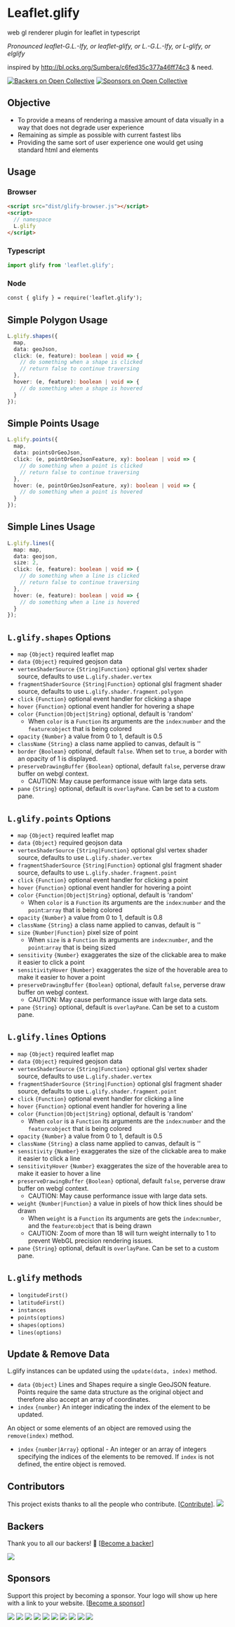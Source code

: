 # Leaflet.glify
web gl renderer plugin for leaflet in typescript

_Pronounced leaflet-G.L.-Ify, or leaflet-glify, or L.-G.L.-Ify, or L-glify, or elglify_

inspired by http://bl.ocks.org/Sumbera/c6fed35c377a46ff74c3 & need.

[![Backers on Open Collective](https://opencollective.com/leafletglify/backers/badge.svg)](#backers) [![Sponsors on Open Collective](https://opencollective.com/leafletglify/sponsors/badge.svg)](#sponsors)

## Objective
* To provide a means of rendering a massive amount of data visually in a way that does not degrade user experience
* Remaining as simple as possible with current fastest libs
* Providing the same sort of user experience one would get using standard html and elements

## Usage
### Browser
```html
<script src="dist/glify-browser.js"></script>
<script>
  // namespace
  L.glify
</script>
```
### Typescript
```ts
import glify from 'leaflet.glify';
```
### Node
```html
const { glify } = require('leaflet.glify');
```

## Simple Polygon Usage
```ts
L.glify.shapes({
  map,
  data: geoJson,
  click: (e, feature): boolean | void => {
    // do something when a shape is clicked
    // return false to continue traversing
  },
  hover: (e, feature): boolean | void => {
    // do something when a shape is hovered
  }
});
```

## Simple Points Usage
```ts
L.glify.points({
  map,
  data: pointsOrGeoJson,
  click: (e, pointOrGeoJsonFeature, xy): boolean | void => {
    // do something when a point is clicked
    // return false to continue traversing
  },
  hover: (e, pointOrGeoJsonFeature, xy): boolean | void => {
    // do something when a point is hovered
  }
});
```

## Simple Lines Usage
```ts
L.glify.lines({
  map: map,
  data: geojson,
  size: 2,
  click: (e, feature): boolean | void => {
    // do something when a line is clicked
    // return false to continue traversing
  },
  hover: (e, feature): boolean | void => {
    // do something when a line is hovered
  }
});
```

## `L.glify.shapes` Options
* `map` `{Object}` required leaflet map
* `data` `{Object}` required geojson data
* `vertexShaderSource` `{String|Function}` optional glsl vertex shader source, defaults to use `L.glify.shader.vertex`
* `fragmentShaderSource` `{String|Function}` optional glsl fragment shader source, defaults to use `L.glify.shader.fragment.polygon`
* `click` `{Function}` optional event handler for clicking a shape
* `hover` `{Function}` optional event handler for hovering a shape
* `color` `{Function|Object|String}` optional, default is 'random'
  * When `color` is a `Function` its arguments are the `index`:`number` and the `feature`:`object` that is being colored
* `opacity` `{Number}` a value from 0 to 1, default is 0.5
* `className` `{String}` a class name applied to canvas, default is ''
* `border` `{Boolean}` optional, default `false`. When set to `true`, a border with an opacity of 1 is displayed.
* `preserveDrawingBuffer` `{Boolean}` optional, default `false`, perverse draw buffer on webgl context.
  * CAUTION: May cause performance issue with large data sets.
* `pane` `{String}` optional, default is `overlayPane`. Can be set to a custom pane.

## `L.glify.points` Options
* `map` `{Object}` required leaflet map
* `data` `{Object}` required geojson data
* `vertexShaderSource` `{String|Function}` optional glsl vertex shader source, defaults to use `L.glify.shader.vertex`
* `fragmentShaderSource` `{String|Function}` optional glsl fragment shader source, defaults to use `L.glify.shader.fragment.point`
* `click` `{Function}` optional event handler for clicking a point
* `hover` `{Function}` optional event handler for hovering a point
* `color` `{Function|Object|String}` optional, default is 'random'
  * When `color` is a `Function` its arguments are the `index`:`number` and the `point`:`array` that is being colored 
* `opacity` `{Number}` a value from 0 to 1, default is 0.8
* `className` `{String}` a class name applied to canvas, default is ''
* `size` `{Number|Function}` pixel size of point
  * When `size` is a `Function` its arguments are `index`:`number`, and the `point`:`array` that is being sized
* `sensitivity` `{Number}` exaggerates the size of the clickable area to make it easier to click a point
* `sensitivityHover` `{Number}` exaggerates the size of the hoverable area to make it easier to hover a point
* `preserveDrawingBuffer` `{Boolean}` optional, default `false`, perverse draw buffer on webgl context.
  * CAUTION: May cause performance issue with large data sets.
* `pane` `{String}` optional, default is `overlayPane`. Can be set to a custom pane.

## `L.glify.lines` Options
* `map` `{Object}` required leaflet map
* `data` `{Object}` required geojson data
* `vertexShaderSource` `{String|Function}` optional glsl vertex shader source, defaults to use `L.glify.shader.vertex`
* `fragmentShaderSource` `{String|Function}` optional glsl fragment shader source, defaults to use `L.glify.shader.fragment.point`
* `click` `{Function}` optional event handler for clicking a line
* `hover` `{Function}` optional event handler for hovering a line
* `color` `{Function|Object|String}` optional, default is 'random'
  * When `color` is a `Function` its arguments are the `index`:`number` and the `feature`:`object` that is being colored 
* `opacity` `{Number}` a value from 0 to 1, default is 0.5
* `className` `{String}` a class name applied to canvas, default is ''
* `sensitivity` `{Number}` exaggerates the size of the clickable area to make it easier to click a line
* `sensitivityHover` `{Number}` exaggerates the size of the hoverable area to make it easier to hover a line
* `preserveDrawingBuffer` `{Boolean}` optional, default `false`, perverse draw buffer on webgl context.
  * CAUTION: May cause performance issue with large data sets. 
* `weight` `{Number|Function}` a value in pixels of how thick lines should be drawn
  * When `weight` is a `Function` its arguments are gets the `index`:`number`, and the `feature`:`object` that is being drawn
  * CAUTION: Zoom of more than 18 will turn weight internally to 1 to prevent WebGL precision rendering issues.
* `pane` `{String}` optional, default is `overlayPane`. Can be set to a custom pane.

## `L.glify` methods
* `longitudeFirst()`
* `latitudeFirst()`
* `instances`
* `points(options)`
* `shapes(options)`
* `lines(options)`

## Update & Remove Data
L.glify instances can be updated using the `update(data, index)` method.
* `data` `{Object}` Lines and Shapes require a single GeoJSON feature. Points require the same data structure as the original object and therefore also accept an array of coordinates.
* `index` `{number}` An integer indicating the index of the element to be updated.

An object or some elements of an object are removed using the `remove(index)` method.
* `index` `{number|Array}` optional - An integer or an array of integers specifying the indices of the elements to be removed.
  If `index` is not defined, the entire object is removed.

## Contributors

This project exists thanks to all the people who contribute. [[Contribute](CONTRIBUTING.md)].
<a href="https://github.com/robertleeplummerjr/Leaflet.glify/graphs/contributors"><img src="https://opencollective.com/leafletglify/contributors.svg?width=890&button=false" /></a>

## Backers

Thank you to all our backers! 🙏 [[Become a backer](https://opencollective.com/leafletglify#backer)]

<a href="https://opencollective.com/leafletglify#backers" target="_blank"><img src="https://opencollective.com/leafletglify/backers.svg?width=890"></a>

## Sponsors

Support this project by becoming a sponsor. Your logo will show up here with a link to your website. [[Become a sponsor](https://opencollective.com/leafletglify#sponsor)]

<a href="https://opencollective.com/leafletglify/sponsor/0/website" target="_blank"><img src="https://opencollective.com/leafletglify/sponsor/0/avatar.svg"></a>
<a href="https://opencollective.com/leafletglify/sponsor/1/website" target="_blank"><img src="https://opencollective.com/leafletglify/sponsor/1/avatar.svg"></a>
<a href="https://opencollective.com/leafletglify/sponsor/2/website" target="_blank"><img src="https://opencollective.com/leafletglify/sponsor/2/avatar.svg"></a>
<a href="https://opencollective.com/leafletglify/sponsor/3/website" target="_blank"><img src="https://opencollective.com/leafletglify/sponsor/3/avatar.svg"></a>
<a href="https://opencollective.com/leafletglify/sponsor/4/website" target="_blank"><img src="https://opencollective.com/leafletglify/sponsor/4/avatar.svg"></a>
<a href="https://opencollective.com/leafletglify/sponsor/5/website" target="_blank"><img src="https://opencollective.com/leafletglify/sponsor/5/avatar.svg"></a>
<a href="https://opencollective.com/leafletglify/sponsor/6/website" target="_blank"><img src="https://opencollective.com/leafletglify/sponsor/6/avatar.svg"></a>
<a href="https://opencollective.com/leafletglify/sponsor/7/website" target="_blank"><img src="https://opencollective.com/leafletglify/sponsor/7/avatar.svg"></a>
<a href="https://opencollective.com/leafletglify/sponsor/8/website" target="_blank"><img src="https://opencollective.com/leafletglify/sponsor/8/avatar.svg"></a>
<a href="https://opencollective.com/leafletglify/sponsor/9/website" target="_blank"><img src="https://opencollective.com/leafletglify/sponsor/9/avatar.svg"></a>